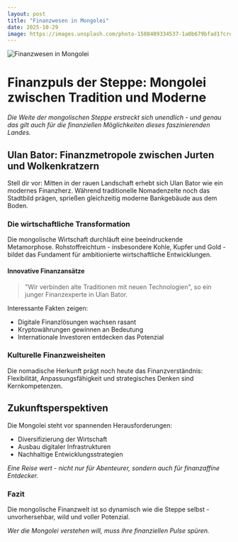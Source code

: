 ```yaml
---
layout: post
title: "Finanzwesen in Mongolei"
date: 2025-10-29
image: https://images.unsplash.com/photo-1588489334537-1a0b679bfad1?crop=entropy&cs=tinysrgb&fit=max&fm=jpg&ixid=M3w3OTQ0MzZ8MHwxfHNlYXJjaHwxfHxGaW5hbnp3ZXNlbiUyME1vbmdvbGVpfGVufDB8MHx8fDE3NjE3MDkzMTR8MA&ixlib=rb-4.1.0&q=80&w=1080
---
```


![Finanzwesen in Mongolei](https://images.unsplash.com/photo-1588489334537-1a0b679bfad1?crop=entropy&cs=tinysrgb&fit=max&fm=jpg&ixid=M3w3OTQ0MzZ8MHwxfHNlYXJjaHwxfHxGaW5hbnp3ZXNlbiUyME1vbmdvbGVpfGVufDB8MHx8fDE3NjE3MDkzMTR8MA&ixlib=rb-4.1.0&q=80&w=1080)

# Finanzpuls der Steppe: Mongolei zwischen Tradition und Moderne

*Die Weite der mongolischen Steppe erstreckt sich unendlich - und genau das gilt auch für die finanziellen Möglichkeiten dieses faszinierenden Landes.*

## Ulan Bator: Finanzmetropole zwischen Jurten und Wolkenkratzern

Stell dir vor: Mitten in der rauen Landschaft erhebt sich Ulan Bator wie ein modernes Finanzherz. Während traditionelle Nomadenzelte noch das Stadtbild prägen, sprießen gleichzeitig moderne Bankgebäude aus dem Boden.

### Die wirtschaftliche Transformation

Die mongolische Wirtschaft durchläuft eine beeindruckende Metamorphose. Rohstoffreichtum - insbesondere Kohle, Kupfer und Gold - bildet das Fundament für ambitionierte wirtschaftliche Entwicklungen.

#### Innovative Finanzansätze

> "Wir verbinden alte Traditionen mit neuen Technologien", so ein junger Finanzexperte in Ulan Bator.

Interessante Fakten zeigen:
- Digitale Finanzlösungen wachsen rasant
- Kryptowährungen gewinnen an Bedeutung
- Internationale Investoren entdecken das Potenzial

### Kulturelle Finanzweisheiten

Die nomadische Herkunft prägt noch heute das Finanzverständnis: Flexibilität, Anpassungsfähigkeit und strategisches Denken sind Kernkompetenzen.

## Zukunftsperspektiven

Die Mongolei steht vor spannenden Herausforderungen:
- Diversifizierung der Wirtschaft
- Ausbau digitaler Infrastrukturen
- Nachhaltige Entwicklungsstrategien

*Eine Reise wert - nicht nur für Abenteurer, sondern auch für finanzaffine Entdecker.*

### Fazit

Die mongolische Finanzwelt ist so dynamisch wie die Steppe selbst - unvorhersehbar, wild und voller Potenzial.

*Wer die Mongolei verstehen will, muss ihre finanziellen Pulse spüren.*